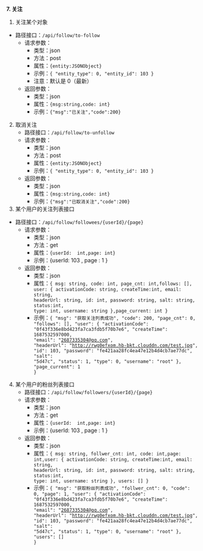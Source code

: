 **7. 关注**   

1. 关注某个对象

+ 路径接口：<code>/api/follow/to-follow</code>  
  + 请求参数：
    - 类型：json 
    - 方法：post
    - 属性：<code>{entity:JSONObject}</code>
    - 示例：<code>{
      "entity_type": 0,
      "entity_id": 103
      }</code>
    - 注意：默认是 0（最新）
  + 返回参数：
    - 类型：json 
    - 属性：<code>{msg:string,code: int}</code>
    - 示例：<code>{"msg":"已关注","code":200}</code>

2. 取消关注
   + 路径接口：<code>/api/follow/to-unfollow</code>   
   + 请求参数：
     - 类型：json 
     - 方法：post
     - 属性：<code>{entity:JSONObject}</code>
     - 示例：<code>{
       "entity_type": 0,
       "entity_id": 103
       }</code>
   + 返回参数：
     - 类型：json
     - 属性：<code>{msg:string,code: int}</code>
     - 示例：<code>{"msg":"已取消关注","code":200}</code>
3. 某个用户的关注列表接口

+ 路径接口：<code>/api/follow/followees/{userId}/{page}</code>    
  + 请求参数：
    - 类型：json 
    - 方法：get
    - 属性：<code>{userId:  int,page: int}</code>
    - 示例：{userId:  103 ,  page : 1 }
  + 返回参数：
    - 类型：json
    - 属性：<code>{
      msg: string,
      code: int,
      page_cnt: int,follows: [],
      user: {
      activationCode: string,
      createTime:int,
      email: string,
      headerUrl: string,
      id: int,
      password: string,
      salt: string,
      status:int,
      type: int,
      username: string
        },page_current: int }</code>
    - 示例：<code>{
      "msg": "获取关注列表成功",
      "code": 200,
      "page_cnt": 0,
      "follows": [],
      "user": {
        "activationCode": "0f43f336e8bd423fa7ca3fdb5f70b7e6",
        "createTime": 1687532597000,
        "email": "2687335304@qq.com",
        "headerUrl": "http://rwg0efxom.hb-bkt.clouddn.com/test.jpg",
        "id": 103,
        "password": "fe421aa28fc4ea47e12b4d4cb7ae77dc",
        "salt": "5d47c",
        "status": 1,
        "type": 0,
        "username": "root"
      },
      "page_current": 1
      }</code>

4. 某个用户的粉丝列表接口
   + 路径接口：<code>/api/follow/followers/{userId}/{page}</code>    
   + 请求参数：
     - 类型：json 
     - 方法：get
     - 属性：<code>{userId:  int,page: int}</code>
     - 示例：{userId:  103 ,  page : 1 }
   + 返回参数：
     - 类型：json
     - 属性：<code>{
       msg: string,
       follwer_cnt: int,
       code: int,page: int,user: {
       activationCode: string,
       createTime:int,
       email: string,
       headerUrl: string,
       id: int,
       password: string,
       salt: string,
       status:int,
       type: int,
       username: string
         },
       users: []
       }</code>
     - 示例：<code>{
       "msg": "获取粉丝列表成功",
       "follwer_cnt": 0,
       "code": 0,
       "page": 1,
       "user": {
         "activationCode": "0f43f336e8bd423fa7ca3fdb5f70b7e6",
         "createTime": 1687532597000,
         "email": "2687335304@qq.com",
         "headerUrl": "http://rwg0efxom.hb-bkt.clouddn.com/test.jpg",
         "id": 103,
         "password": "fe421aa28fc4ea47e12b4d4cb7ae77dc",
         "salt": "5d47c",
         "status": 1,
         "type": 0,
         "username": "root"
       },
       "users": []
       }</code>